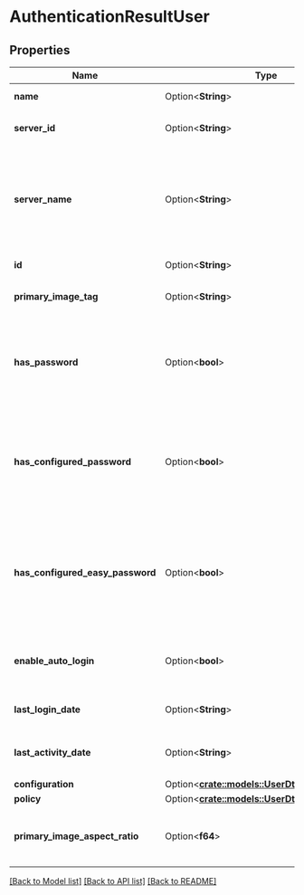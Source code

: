 # AuthenticationResultUser

## Properties

Name | Type | Description | Notes
------------ | ------------- | ------------- | -------------
**name** | Option<**String**> | Gets or sets the name. | [optional]
**server_id** | Option<**String**> | Gets or sets the server identifier. | [optional]
**server_name** | Option<**String**> | Gets or sets the name of the server.  This is not used by the server and is for client-side usage only. | [optional]
**id** | Option<**String**> | Gets or sets the id. | [optional]
**primary_image_tag** | Option<**String**> | Gets or sets the primary image tag. | [optional]
**has_password** | Option<**bool**> | Gets or sets a value indicating whether this instance has password. | [optional]
**has_configured_password** | Option<**bool**> | Gets or sets a value indicating whether this instance has configured password. | [optional]
**has_configured_easy_password** | Option<**bool**> | Gets or sets a value indicating whether this instance has configured easy password. | [optional]
**enable_auto_login** | Option<**bool**> | Gets or sets whether async login is enabled or not. | [optional]
**last_login_date** | Option<**String**> | Gets or sets the last login date. | [optional]
**last_activity_date** | Option<**String**> | Gets or sets the last activity date. | [optional]
**configuration** | Option<[**crate::models::UserDtoConfiguration**](UserDto_Configuration.md)> |  | [optional]
**policy** | Option<[**crate::models::UserDtoPolicy**](UserDto_Policy.md)> |  | [optional]
**primary_image_aspect_ratio** | Option<**f64**> | Gets or sets the primary image aspect ratio. | [optional]

[[Back to Model list]](../README.md#documentation-for-models) [[Back to API list]](../README.md#documentation-for-api-endpoints) [[Back to README]](../README.md)


